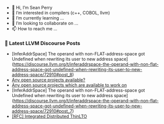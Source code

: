 - 👋 Hi, I’m Sean Perry
- 👀 I’m interested in compilers (c++, COBOL, llvm)
- 🌱 I’m currently learning ...
- 💞️ I’m looking to collaborate on ...
- 📫 How to reach me ...

<!---
s66perry/s66perry is a ✨ special ✨ repository because its `README.md` (this file) appears on your GitHub profile.
You can click the Preview link to take a look at your changes.
--->
### 📕 Latest LLVM Discourse Posts

<!-- DISCOURSE-LLVM:START -->
- [InferAddrSpace] The operand with non-FLAT-address-space got Undefined when rewriting its user to new address space](https://discourse.llvm.org/t/inferaddrspace-the-operand-with-non-flat-address-space-got-undefined-when-rewriting-its-user-to-new-address-space/72910#post_8)
- [Any open source projects available?](https://discourse.llvm.org/t/any-open-source-projects-available/72950#post_1)
- [Any open source projects which are available to work on](https://discourse.llvm.org/t/any-open-source-projects-which-are-available-to-work-on/72949#post_1)
- [InferAddrSpace] The operand with non-FLAT-address-space got Undefined when rewriting its user to new address space](https://discourse.llvm.org/t/inferaddrspace-the-operand-with-non-flat-address-space-got-undefined-when-rewriting-its-user-to-new-address-space/72910#post_7)
- [[RFC] Integrated Distributed ThinLTO](https://discourse.llvm.org/t/rfc-integrated-distributed-thinlto/69641?page=2#post_34)
<!-- DISCOURSE-LLVM:END -->
